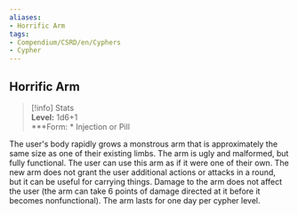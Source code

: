 ```yaml
---
aliases:
- Horrific Arm
tags:
- Compendium/CSRD/en/Cyphers
- Cypher
---
```


  
## Horrific Arm  
>[!info] Stats  
> **Level:** 1d6+1  
> ***Form: * Injection or Pill
  
The user's body rapidly grows a monstrous arm that is approximately the same size as one of their existing limbs. The arm is ugly and malformed, but fully functional. The user can use this arm as if it were one of their own. The new arm does not grant the user additional actions or attacks in a round, but it can be useful for carrying things. Damage to the arm does not affect the user (the arm can take 6 points of damage directed at it before it becomes nonfunctional). The arm lasts for one day per cypher level.